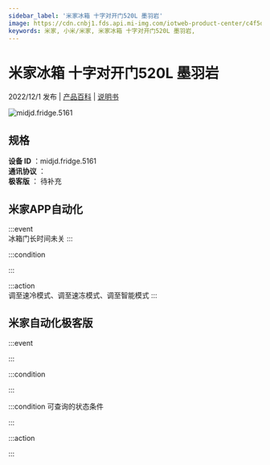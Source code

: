 ```yaml
---
sidebar_label: '米家冰箱 十字对开门520L 墨羽岩'
image: https://cdn.cnbj1.fds.api.mi-img.com/iotweb-product-center/c4f5decfb30c55f946ddc0a20da107c3_1660763281165.png?GalaxyAccessKeyId=AKVGLQWBOVIRQ3XLEW&Expires=9223372036854775807&Signature=XsRlrQdDkux6dWliZNoISW964yE=
keywords: 米家, 小米/米家, 米家冰箱 十字对开门520L 墨羽岩, 
---
```

# 米家冰箱 十字对开门520L 墨羽岩

2022/12/1 发布 | [产品百科](https://home.mi.com/webapp/content/baike/product/index.html?model=midjd.fridge.5161/) | [说明书](https://home.mi.com/views/introduction.html?model=midjd.fridge.5161&region=cn)

![midjd.fridge.5161](https://cdn.cnbj1.fds.api.mi-img.com/iotweb-product-center/c4f5decfb30c55f946ddc0a20da107c3_1660763281165.png?GalaxyAccessKeyId=AKVGLQWBOVIRQ3XLEW&Expires=9223372036854775807&Signature=XsRlrQdDkux6dWliZNoISW964yE=)

## 规格  
> 
**设备 ID** ：midjd.fridge.5161  
**通讯协议** ：  
**极客版**  ： 待补充 


## 米家APP自动化  

:::event  
冰箱门长时间未关
:::

:::condition  

:::

:::action   
调至速冷模式、调至速冻模式、调至智能模式
:::

## 米家自动化极客版  

:::event  

:::

:::condition  

:::

:::condition 可查询的状态条件  

:::

:::action  

:::

        
